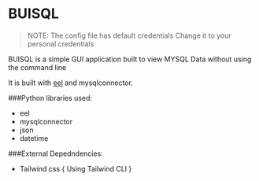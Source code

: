 # BUISQL

>NOTE:
>The config file has default credentials
>Change it to your personal credentials

BUISQL is a simple GUI application built to view MYSQL Data without using the command line

It is built with [eel](https://github.com/python-eel/Eel) and mysqlconnector.

###Python libraries used:
- eel
- mysqlconnector
- json
- datetime

###External Depedndencies:
 - Tailwind css { Using Tailwind CLI }
